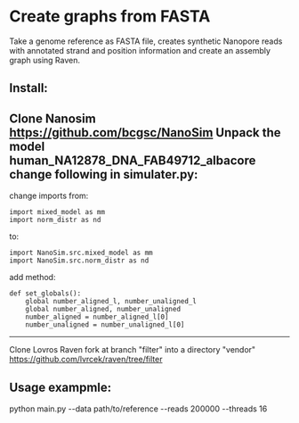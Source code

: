 # Create graphs from FASTA
Take a genome reference as FASTA file, creates synthetic Nanopore reads with annotated strand and position information and create an assembly graph using Raven.


## Install: 
Clone Nanosim https://github.com/bcgsc/NanoSim
Unpack the model human_NA12878_DNA_FAB49712_albacore
change following in simulater.py:
--------------------------
change imports from:
```
import mixed_model as mm
import norm_distr as nd
```
to:
```
import NanoSim.src.mixed_model as mm
import NanoSim.src.norm_distr as nd
```
add method:
```
def set_globals():
    global number_aligned_l, number_unaligned_l
    global number_aligned, number_unaligned
    number_aligned = number_aligned_l[0]
    number_unaligned = number_unaligned_l[0]
```
--------------------------
Clone Lovros Raven fork at branch "filter" into a directory "vendor"
https://github.com/lvrcek/raven/tree/filter

## Usage exampmle:
python main.py --data path/to/reference --reads 200000 --threads 16
